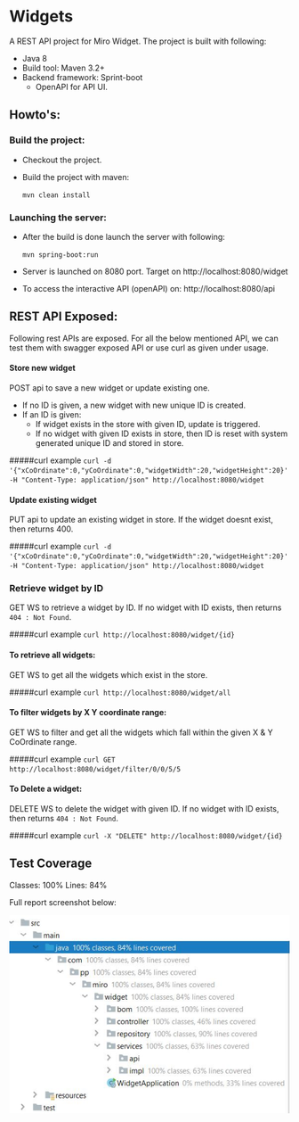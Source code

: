 # Widgets
A REST API project for Miro Widget. The project is built with following:
* Java 8
* Build tool: Maven 3.2+
* Backend framework: Sprint-boot
    * OpenAPI for API UI.

## Howto's:

### Build the project: 
* Checkout the project.
* Build the project with maven: 
    
    `mvn clean install`

### Launching the server:
* After the build is done launch the server with following:

    `mvn spring-boot:run`

* Server is launched on 8080 port. Target on http://localhost:8080/widget
* To access the interactive API (openAPI) on: http://localhost:8080/api 

## REST API Exposed: 

Following rest APIs are exposed. For all the below mentioned API, we can test them with swagger exposed API or use curl as given under usage. 

#### Store new widget
POST api to save a new widget or update existing one. 
* If no ID is given, a new widget with new unique ID is created.
* If an ID is given:
  * If widget exists in the store with given ID, update is triggered.
  * If no widget with given ID exists in store, then ID is reset with system generated unique ID and stored in store.
  
#####curl example
`curl -d '{"xCoOrdinate":0,"yCoOrdinate":0,"widgetWidth":20,"widgetHeight":20}' -H "Content-Type: application/json" http://localhost:8080/widget`

#### Update existing widget
PUT api to update an existing widget in store. If the widget doesnt exist, then returns 400. 

#####curl example
`curl -d '{"xCoOrdinate":0,"yCoOrdinate":0,"widgetWidth":20,"widgetHeight":20}' -H "Content-Type: application/json" http://localhost:8080/widget`

### Retrieve widget by ID
GET WS to retrieve a widget by ID. If no widget with ID exists, then returns `404 : Not Found`.

#####curl example
`curl http://localhost:8080/widget/{id}`


#### To retrieve all widgets:
GET WS to get all the widgets which exist in the store.

#####curl example
`curl http://localhost:8080/widget/all`

#### To filter widgets by X Y coordinate range:
GET WS to filter and get all the widgets which fall within the given X & Y CoOrdinate range.

#####curl example
`curl GET http://localhost:8080/widget/filter/0/0/5/5`

#### To Delete a widget: 
DELETE WS to delete the widget with given ID. If no widget with ID exists, then returns `404 : Not Found`.

#####curl example
`curl -X "DELETE" http://localhost:8080/widget/{id}`

## Test Coverage

Classes: 100% 
Lines: 84%

Full report screenshot below:

![Intellij Test Coverage Report](testCoverage.JPG)
